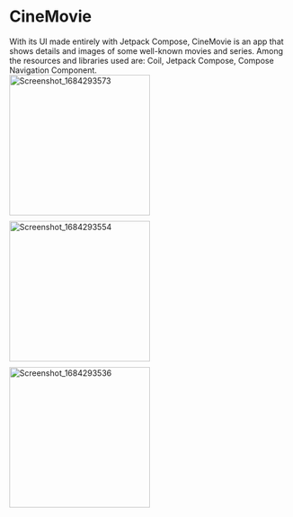 <h1>CineMovie</h1>
With its UI made entirely with Jetpack Compose, CineMovie is an app that shows details and images of some well-known movies and series. Among the resources and libraries used are: Coil, Jetpack Compose, Compose Navigation Component.

<br>
<img src="https://github.com/bauermateus/CineMovie/assets/11887846/9d6408bd-26eb-441e-8e2d-5671c56354f4" width="250" alt="Screenshot_1684293573" style="margin-bottom: 10px;">
<br>
<img src="https://github.com/bauermateus/CineMovie/assets/11887846/b0a06df8-153b-4dbc-800a-05c0d1ebee80" width="250" alt="Screenshot_1684293554" style="margin-bottom: 10px;">
<br>
<img src="https://github.com/bauermateus/CineMovie/assets/11887846/32b73b70-5526-4fe4-8031-eafcd350675e" width="250" alt="Screenshot_1684293536">
